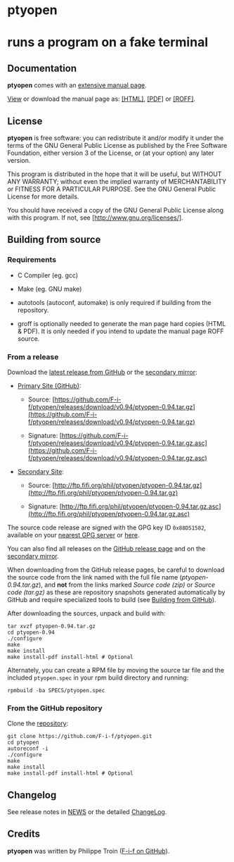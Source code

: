 ptyopen
=======
runs a program on a fake terminal
=================================

## Documentation

**ptyopen** comes with an [extensive manual
page](https://htmlpreview.github.io/?https://raw.githubusercontent.com/F-i-f/ptyopen/master/ptyopen.1.html).

[View](https://htmlpreview.github.io/?https://raw.githubusercontent.com/F-i-f/ptyopen/master/ptyopen.1.html) or
download the manual page as:
[[HTML]](https://raw.githubusercontent.com/F-i-f/ptyopen/master/ptyopen.1.html),
[[PDF]](https://raw.githubusercontent.com/F-i-f/ptyopen/master/ptyopen.1.pdf) or
[[ROFF]](https://raw.githubusercontent.com/F-i-f/ptyopen/master/ptyopen.1).

## License

**ptyopen** is free software: you can redistribute it and/or modify it under
the terms of the GNU General Public License as published by the Free
Software Foundation, either version 3 of the License, or (at your
option) any later version.

This program is distributed in the hope that it will be useful, but
WITHOUT ANY WARRANTY; without even the implied warranty of
MERCHANTABILITY or FITNESS FOR A PARTICULAR PURPOSE.  See the GNU
General Public License for more details.

You should have received a copy of the GNU General Public License
along with this program.  If not, see [http://www.gnu.org/licenses/].

## Building from source

### Requirements

* C Compiler (eg. gcc)

* Make (eg. GNU make)

* autotools (autoconf, automake) is only required if building from the
  repository.

* groff is optionally needed to generate the man page hard copies
  (HTML & PDF). It is only needed if you intend to update the manual
  page ROFF source.

### From a release

Download the [latest release from
GitHub](https://github.com/F-i-f/ptyopen/releases/download/v0.94/ptyopen-0.94.tar.gz)
or the [secondary mirror](http://ftp.fifi.org/phil/ptyopen/ptyopen-0.94.tar.gz):

* [Primary Site (GitHub)](https://github.com/F-i-f/ptyopen/releases/):

  * Source:
	[https://github.com/F-i-f/ptyopen/releases/download/v0.94/ptyopen-0.94.tar.gz](https://github.com/F-i-f/ptyopen/releases/download/v0.94/ptyopen-0.94.tar.gz)

  * Signature:
	[https://github.com/F-i-f/ptyopen/releases/download/v0.94/ptyopen-0.94.tar.gz.asc](https://github.com/F-i-f/ptyopen/releases/download/v0.94/ptyopen-0.94.tar.gz.asc)

* [Secondary Site](http://ftp.fifi.org/phil/ptyopen/):

  * Source:
	[http://ftp.fifi.org/phil/ptyopen/ptyopen-0.94.tar.gz](http://ftp.fifi.org/phil/ptyopen/ptyopen-0.94.tar.gz)

  * Signature:
	[http://ftp.fifi.org/phil/ptyopen/ptyopen-0.94.tar.gz.asc](http://ftp.fifi.org/phil/ptyopen/ptyopen-0.94.tar.gz.asc)


The source code release are signed with the GPG key ID `0x88D51582`,
available on your [nearest GPG server](https://pgp.mit.edu/) or
[here](http://ftp.fifi.org/phil/GPG-KEY).

You can also find all releases on the [GitHub release
page](https://github.com/F-i-f/ptyopen/releases/) and on the [secondary
mirror](http://ftp.fifi.org/phil/ptyopen/).

When downloading from the GitHub release pages, be careful to download
the source code from the link named with the full file name
(_ptyopen-0.94.tar.gz_), and **not** from the links marked _Source code
(zip)_ or _Source code (tar.gz)_ as these are repository snapshots
generated automatically by GitHub and require specialized tools to
build (see [Building from GitHub](#from-the-github-repository)).


After downloading the sources, unpack and build with:

```shell
tar xvzf ptyopen-0.94.tar.gz
cd ptyopen-0.94
./configure
make
make install
make install-pdf install-html # Optional
```

Alternately, you can create a RPM file by moving the source tar file
and the included `ptyopen.spec` in your rpm build directory and running:

```shell
rpmbuild -ba SPECS/ptyopen.spec
```

### From the GitHub repository

Clone the [repository](https://github.com/F-i-f/ptyopen.git):

```shell
git clone https://github.com/F-i-f/ptyopen.git
cd ptyopen
autoreconf -i
./configure
make
make install
make install-pdf install-html # Optional
```

## Changelog

See release notes in
[NEWS](https://github.com/F-i-f/ptyopen/blob/master/ChangeLog) or the
detailed [ChangeLog](https://github.com/F-i-f/ptyopen/blob/master/ChangeLog).

## Credits

**ptyopen** was written by Philippe Troin ([F-i-f on GitHub](https://github.com/F-i-f)).
